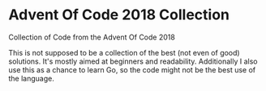 # Advent Of Code 2018 Collection

Collection of Code from the Advent Of Code 2018

This is not supposed to be a collection of the best (not even of good) solutions. It's mostly aimed at beginners and readability. Additionally I also use this as a chance to learn Go, so the code might not be the best use of the language.

